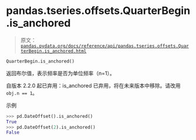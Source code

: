# pandas.tseries.offsets.QuarterBegin.is_anchored

> 原文：[`pandas.pydata.org/docs/reference/api/pandas.tseries.offsets.QuarterBegin.is_anchored.html`](https://pandas.pydata.org/docs/reference/api/pandas.tseries.offsets.QuarterBegin.is_anchored.html)

```py
QuarterBegin.is_anchored()
```

返回布尔值，表示频率是否为单位频率（n=1）。

自版本 2.2.0 起已弃用：is_anchored 已弃用，将在未来版本中移除。请改用`obj.n == 1`。

示例

```py
>>> pd.DateOffset().is_anchored()
True
>>> pd.DateOffset(2).is_anchored()
False 
```
